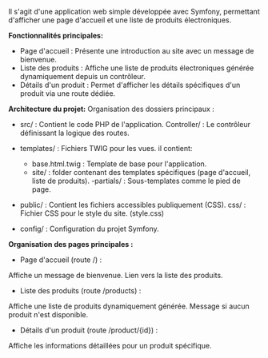 Il s'agit d'une application web simple développée avec Symfony, permettant d'afficher une page d'accueil et une liste de produits électroniques. 

**Fonctionnalités principales:**
- Page d'accueil : Présente une introduction au site avec un message de bienvenue.
- Liste des produits : Affiche une liste de produits électroniques générée dynamiquement depuis un contrôleur.
- Détails d'un produit : Permet d'afficher les détails spécifiques d'un produit via une route dédiée.


 **Architecture du projet:**
Organisation des dossiers principaux :
- src/ : Contient le code PHP de l'application.
       Controller/ : Le contrôleur définissant la logique des routes.
- templates/ : Fichiers TWIG pour les vues.
il contient:
    - base.html.twig : Template de base pour l'application.
     - site/ : folder contenant des templates spécifiques (page d'accueil, liste de produits).
      -partials/ : Sous-templates comme le pied de page.
       
- public/ : Contient les fichiers accessibles publiquement (CSS).
css/ : Fichier CSS pour le style du site. (style.css)
- config/ : Configuration du projet Symfony.


**Organisation des pages principales :**
- Page d'accueil (route /) :

Affiche un message de bienvenue.
Lien vers la liste des produits.
- Liste des produits (route /products) :

Affiche une liste de produits dynamiquement générée.
Message si aucun produit n'est disponible.
- Détails d'un produit (route /product/{id}) :

Affiche les informations détaillées pour un produit spécifique.
